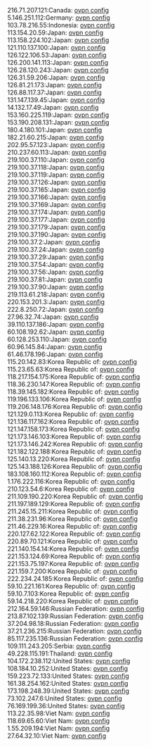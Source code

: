 216.71.207.121:Canada: [ovpn config](vpn/216_71_207_121.ovpn)  
5.146.251.112:Germany: [ovpn config](vpn/5_146_251_112.ovpn)  
103.78.216.55:Indonesia: [ovpn config](vpn/103_78_216_55.ovpn)  
113.154.20.59:Japan: [ovpn config](vpn/113_154_20_59.ovpn)  
113.158.224.102:Japan: [ovpn config](vpn/113_158_224_102.ovpn)  
121.110.137.100:Japan: [ovpn config](vpn/121_110_137_100.ovpn)  
126.122.106.53:Japan: [ovpn config](vpn/126_122_106_53.ovpn)  
126.200.141.113:Japan: [ovpn config](vpn/126_200_141_113.ovpn)  
126.28.120.243:Japan: [ovpn config](vpn/126_28_120_243.ovpn)  
126.31.59.206:Japan: [ovpn config](vpn/126_31_59_206.ovpn)  
126.81.21.173:Japan: [ovpn config](vpn/126_81_21_173.ovpn)  
126.88.117.37:Japan: [ovpn config](vpn/126_88_117_37.ovpn)  
131.147.139.45:Japan: [ovpn config](vpn/131_147_139_45.ovpn)  
14.132.17.49:Japan: [ovpn config](vpn/14_132_17_49.ovpn)  
153.160.225.119:Japan: [ovpn config](vpn/153_160_225_119.ovpn)  
153.190.208.131:Japan: [ovpn config](vpn/153_190_208_131.ovpn)  
180.4.180.101:Japan: [ovpn config](vpn/180_4_180_101.ovpn)  
182.21.60.215:Japan: [ovpn config](vpn/182_21_60_215.ovpn)  
202.95.57.123:Japan: [ovpn config](vpn/202_95_57_123.ovpn)  
210.237.60.113:Japan: [ovpn config](vpn/210_237_60_113.ovpn)  
219.100.37.110:Japan: [ovpn config](vpn/219_100_37_110.ovpn)  
219.100.37.118:Japan: [ovpn config](vpn/219_100_37_118.ovpn)  
219.100.37.119:Japan: [ovpn config](vpn/219_100_37_119.ovpn)  
219.100.37.126:Japan: [ovpn config](vpn/219_100_37_126.ovpn)  
219.100.37.165:Japan: [ovpn config](vpn/219_100_37_165.ovpn)  
219.100.37.166:Japan: [ovpn config](vpn/219_100_37_166.ovpn)  
219.100.37.169:Japan: [ovpn config](vpn/219_100_37_169.ovpn)  
219.100.37.174:Japan: [ovpn config](vpn/219_100_37_174.ovpn)  
219.100.37.177:Japan: [ovpn config](vpn/219_100_37_177.ovpn)  
219.100.37.179:Japan: [ovpn config](vpn/219_100_37_179.ovpn)  
219.100.37.190:Japan: [ovpn config](vpn/219_100_37_190.ovpn)  
219.100.37.2:Japan: [ovpn config](vpn/219_100_37_2.ovpn)  
219.100.37.24:Japan: [ovpn config](vpn/219_100_37_24.ovpn)  
219.100.37.29:Japan: [ovpn config](vpn/219_100_37_29.ovpn)  
219.100.37.54:Japan: [ovpn config](vpn/219_100_37_54.ovpn)  
219.100.37.56:Japan: [ovpn config](vpn/219_100_37_56.ovpn)  
219.100.37.81:Japan: [ovpn config](vpn/219_100_37_81.ovpn)  
219.100.37.90:Japan: [ovpn config](vpn/219_100_37_90.ovpn)  
219.113.61.218:Japan: [ovpn config](vpn/219_113_61_218.ovpn)  
220.153.201.3:Japan: [ovpn config](vpn/220_153_201_3.ovpn)  
222.8.250.72:Japan: [ovpn config](vpn/222_8_250_72.ovpn)  
27.96.32.74:Japan: [ovpn config](vpn/27_96_32_74.ovpn)  
39.110.137.186:Japan: [ovpn config](vpn/39_110_137_186.ovpn)  
60.108.192.62:Japan: [ovpn config](vpn/60_108_192_62.ovpn)  
60.128.253.110:Japan: [ovpn config](vpn/60_128_253_110.ovpn)  
60.96.145.84:Japan: [ovpn config](vpn/60_96_145_84.ovpn)  
61.46.178.196:Japan: [ovpn config](vpn/61_46_178_196.ovpn)  
115.20.142.83:Korea Republic of: [ovpn config](vpn/115_20_142_83.ovpn)  
115.23.65.63:Korea Republic of: [ovpn config](vpn/115_23_65_63.ovpn)  
118.217.154.175:Korea Republic of: [ovpn config](vpn/118_217_154_175.ovpn)  
118.36.230.147:Korea Republic of: [ovpn config](vpn/118_36_230_147.ovpn)  
118.39.145.182:Korea Republic of: [ovpn config](vpn/118_39_145_182.ovpn)  
119.196.133.106:Korea Republic of: [ovpn config](vpn/119_196_133_106.ovpn)  
119.206.148.176:Korea Republic of: [ovpn config](vpn/119_206_148_176.ovpn)  
121.129.0.113:Korea Republic of: [ovpn config](vpn/121_129_0_113.ovpn)  
121.136.117.162:Korea Republic of: [ovpn config](vpn/121_136_117_162.ovpn)  
121.147.158.173:Korea Republic of: [ovpn config](vpn/121_147_158_173.ovpn)  
121.173.146.103:Korea Republic of: [ovpn config](vpn/121_173_146_103.ovpn)  
121.173.146.242:Korea Republic of: [ovpn config](vpn/121_173_146_242.ovpn)  
121.182.122.188:Korea Republic of: [ovpn config](vpn/121_182_122_188.ovpn)  
125.140.13.220:Korea Republic of: [ovpn config](vpn/125_140_13_220.ovpn)  
125.143.188.126:Korea Republic of: [ovpn config](vpn/125_143_188_126.ovpn)  
183.108.160.112:Korea Republic of: [ovpn config](vpn/183_108_160_112.ovpn)  
1.176.222.116:Korea Republic of: [ovpn config](vpn/1_176_222_116.ovpn)  
210.123.54.6:Korea Republic of: [ovpn config](vpn/210_123_54_6.ovpn)  
211.109.190.220:Korea Republic of: [ovpn config](vpn/211_109_190_220.ovpn)  
211.197.189.129:Korea Republic of: [ovpn config](vpn/211_197_189_129.ovpn)  
211.245.15.211:Korea Republic of: [ovpn config](vpn/211_245_15_211.ovpn)  
211.38.231.96:Korea Republic of: [ovpn config](vpn/211_38_231_96.ovpn)  
211.46.229.16:Korea Republic of: [ovpn config](vpn/211_46_229_16.ovpn)  
220.127.62.122:Korea Republic of: [ovpn config](vpn/220_127_62_122.ovpn)  
220.89.70.121:Korea Republic of: [ovpn config](vpn/220_89_70_121.ovpn)  
221.140.154.14:Korea Republic of: [ovpn config](vpn/221_140_154_14.ovpn)  
221.153.124.69:Korea Republic of: [ovpn config](vpn/221_153_124_69.ovpn)  
221.153.75.197:Korea Republic of: [ovpn config](vpn/221_153_75_197.ovpn)  
221.159.7.200:Korea Republic of: [ovpn config](vpn/221_159_7_200.ovpn)  
222.234.24.185:Korea Republic of: [ovpn config](vpn/222_234_24_185.ovpn)  
59.10.221.161:Korea Republic of: [ovpn config](vpn/59_10_221_161.ovpn)  
59.10.7.103:Korea Republic of: [ovpn config](vpn/59_10_7_103.ovpn)  
59.14.218.220:Korea Republic of: [ovpn config](vpn/59_14_218_220.ovpn)  
212.164.59.146:Russian Federation: [ovpn config](vpn/212_164_59_146.ovpn)  
213.87.102.139:Russian Federation: [ovpn config](vpn/213_87_102_139.ovpn)  
37.204.98.18:Russian Federation: [ovpn config](vpn/37_204_98_18.ovpn)  
37.21.236.215:Russian Federation: [ovpn config](vpn/37_21_236_215.ovpn)  
85.117.235.136:Russian Federation: [ovpn config](vpn/85_117_235_136.ovpn)  
109.111.243.205:Serbia: [ovpn config](vpn/109_111_243_205.ovpn)  
49.228.115.191:Thailand: [ovpn config](vpn/49_228_115_191.ovpn)  
104.172.238.112:United States: [ovpn config](vpn/104_172_238_112.ovpn)  
108.184.10.252:United States: [ovpn config](vpn/108_184_10_252.ovpn)  
159.223.72.133:United States: [ovpn config](vpn/159_223_72_133.ovpn)  
161.38.254.162:United States: [ovpn config](vpn/161_38_254_162.ovpn)  
173.198.248.39:United States: [ovpn config](vpn/173_198_248_39.ovpn)  
73.102.247.6:United States: [ovpn config](vpn/73_102_247_6.ovpn)  
76.169.199.36:United States: [ovpn config](vpn/76_169_199_36.ovpn)  
113.22.35.98:Viet Nam: [ovpn config](vpn/113_22_35_98.ovpn)  
118.69.65.60:Viet Nam: [ovpn config](vpn/118_69_65_60.ovpn)  
1.55.209.194:Viet Nam: [ovpn config](vpn/1_55_209_194.ovpn)  
27.64.32.10:Viet Nam: [ovpn config](vpn/27_64_32_10.ovpn)  

